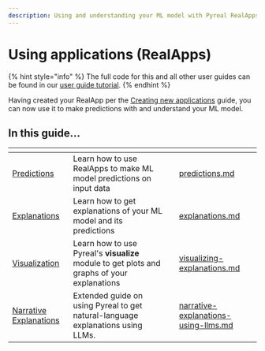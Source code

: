 ```yaml
---
description: Using and understanding your ML model with Pyreal RealApps.
---
```


# Using applications (RealApps)

{% hint style="info" %}
The full code for this and all other user guides can be found in our [user guide tutorial](https://github.com/sibyl-dev/pyreal/blob/dev/tutorials/user\_guide.ipynb).
{% endhint %}

Having created your RealApp per the [Creating new applications](../creating-new-applications-realapps.md) guide, you can now use it to make predictions with and understand your ML model.

## In this guide...

<table data-view="cards"><thead><tr><th></th><th></th><th></th><th data-hidden data-card-target data-type="content-ref"></th></tr></thead><tbody><tr><td><a href="../using-applications-realapps/predictions.md">Predictions</a></td><td>Learn how to use RealApps to make ML model predictions on input data</td><td></td><td><a href="../using-applications-realapps/predictions.md">predictions.md</a></td></tr><tr><td><a href="../using-applications-realapps/explanations.md">Explanations</a></td><td>Learn how to get explanations of your ML model and its predictions</td><td></td><td><a href="../using-applications-realapps/explanations.md">explanations.md</a></td></tr><tr><td><a href="../using-applications-realapps/visualizing-explanations.md">Visualization</a></td><td>Learn how to use Pyreal's <strong>visualize</strong> module to get plots and graphs of your explanations</td><td></td><td><a href="../using-applications-realapps/visualizing-explanations.md">visualizing-explanations.md</a></td></tr><tr><td><a href="../using-applications-realapps/narrative-explanations-using-llms.md">Narrative Explanations</a></td><td>Extended guide on using Pyreal to get natural-language explanations using LLMs.</td><td></td><td><a href="../using-applications-realapps/narrative-explanations-using-llms.md">narrative-explanations-using-llms.md</a></td></tr></tbody></table>

